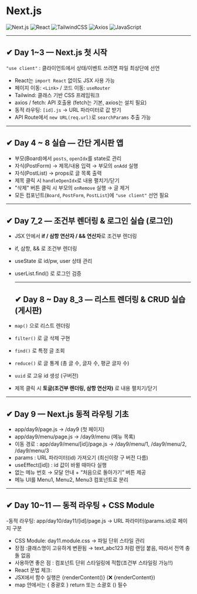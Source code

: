 # Next.js 

![Next.js](https://img.shields.io/badge/Next.js-black?style=flat-square&logo=next.js)
![React](https://img.shields.io/badge/React-61DAFB?style=flat-square&logo=react)
![TailwindCSS](https://img.shields.io/badge/Tailwind_CSS-38B2AC?style=flat-square&logo=tailwind-css)
![Axios](https://img.shields.io/badge/Axios-5A29E4?style=flat-square&logo=axios)
![JavaScript](https://img.shields.io/badge/JavaScript-F7DF1E?style=flat-square&logo=javascript)

---

## ✔ Day 1~3 — Next.js 첫 시작

`"use client"` : 클라이언트에서 상태/이벤트 쓰려면 파일 최상단에 선언
- React는 `import React` 없이도 JSX 사용 가능
- 페이지 이동: `<Link>` / 코드 이동: `useRouter`
- Tailwind: 클래스 기반 CSS 프레임워크
- axios / fetch: API 호출용 (fetch는 기본, axios는 설치 필요)
- 동적 라우팅: `[id].js` → URL 파라미터로 값 받기
- API Route에서 `new URL(req.url)`로 `searchParams` 추출 가능

---

## ✔ Day 4 ~ 8 실습 — 간단 게시판 앱

- 부모(Board)에서 `posts`, `openIdx`를 state로 관리
- 자식(PostForm) → 제목/내용 입력 → 부모의 `onAdd` 실행
- 자식(PostList) → props로 글 목록 출력
- 제목 클릭 시 `handleOpenIdx`로 내용 펼치기/닫기
- "삭제" 버튼 클릭 시 부모의 `onRemove` 실행 → 글 제거
- 모든 컴포넌트(`Board`, `PostForm`, `PostList`)에 `"use client"` 선언 필요

---

## ✔ Day 7_2  — 조건부 렌더링 & 로그인 실습 (로그인)

- JSX 안에서 **if / 삼항 연산자 / && 연산자**로 조건부 렌더링 
- if, 삼항, && 로 조건부 렌더링
- useState 로 id/pw, user 상태 관리
- userList.find() 로 로그인 검증

  ---
  ## ✔ Day 8 ~  Day 8_3   — 리스트 렌더링 & CRUD 실습 (게시판)
- `map()` 으로 리스트 렌더링  
- `filter()` 로 글 삭제 구현  
- `find()` 로 특정 글 조회  
- `reduce()` 로 글 통계 (총 글 수, 글자 수, 평균 글자 수)  
- `uuid` 로 고유 id 생성  (구버전)
- 제목 클릭 시 **토글(조건부 렌더링, 삼항 연산자)** 로 내용 펼치기/닫기
---
## ✔ Day 9 — Next.js 동적 라우팅 기초

- app/day9/page.js → /day9 (첫 페이지)
- app/day9/menu/page.js → /day9/menu (메뉴 목록)
- 이동 경로 : app/day9/menu/[id]/page.js → /day9/menu/1, /day9/menu/2, /day9/menu/3
- params : URL 파라미터(id) 가져오기 (최신이랑 구 버전 다름)
- useEffect([id]) : id 값이 바뀔 때마다 실행
- 없는 메뉴 번호 → 모달 안내 + “처음으로 돌아가기” 버튼 제공
- 메뉴 UI를 Menu1, Menu2, Menu3 컴포넌트로 분리
---
  
## ✔ Day 10~11 — 동적 라우팅 + CSS Module

-동적 라우팅: app/day10/day11/[id]/page.js → URL 파라미터(params.id)로 페이지 구분
- CSS Module: day11.module.css → 파일 단위 스타일 관리
- 장점 :클래스명이 고유하게 변환됨 → text_abc123 처럼 랜덤 붙음, 따라서 전역 충돌 없음
- 사용하면 좋은 점 : 컴포넌트 단위 스타일링에 적합(조건부 스타일링 가능!!)
- React 문법 체크:
- JSX에서 함수 실행은 {renderContent()} (❌ {renderContent})
- map 안에서는 { 중괄호 } return 또는 소괄호 () 필수

  
  
